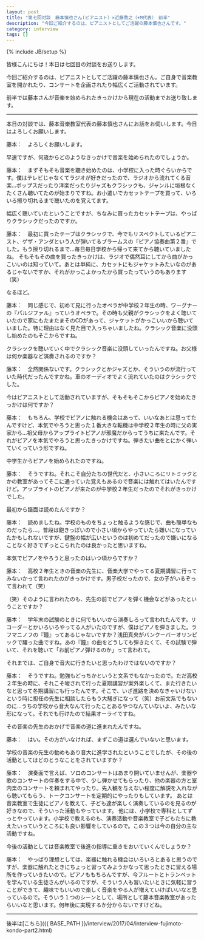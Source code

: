 ```yaml
---
layout: post
title: "第七回対談　藤本慎也さん(ピアニスト）×近藤喬之（+M代表）　前半"
description: "今回ご紹介するのは、ピアニストとしてご活躍の藤本慎也さんです。"
category: interview
tags: []
---
```

{% include JB/setup %}

皆様こんにちは！本日は七回目の対談をお送りします。

今回ご紹介するのは、ピアニストとしてご活躍の藤本慎也さん。ご自身で音楽教室を開かれたり、コンサートを企画されたり幅広くご活動されています。

前半では藤本さんが音楽を始められたきっかけから現在の活動までお送り致します。

---
<p class="interviewer">本日の対談では、藤本音楽教室代表の藤本慎也さんにお話をお伺いします。今日はよろしくお願いします。</p>
藤本：　よろしくお願いします。
<p class="interviewer">早速ですが、何歳からどのようなきっかけで音楽を始められたのでしょうか。</p>
藤本：　まずそもそも音楽を聴き始めたのは、小学校に入った時ぐらいからです。僕はテレビじゃなくてラジオが好きだったので、ラジオから流れてくる音楽…ポップスだったり洋楽だったりジャズもクラシックも、ジャンルに垣根なくたくさん聴いてたのが始まりですね。お小遣いでカセットテープを買って、いろいろ擦り切れるまで聴いたのを覚えてます。
<p class="interviewer">幅広く聴いていたということですが、ちなみに買ったカセットテープは、やっぱりクラシックだったのですか。</p>
藤本：　最初に買ったテープはクラシックで、今でもリスペクトしているピアニスト、ゲザ・アンダという人が弾いてるブラームスの『ピアノ協奏曲第２番』でした。もう擦り切れるまで…毎日毎日学校から帰って来てから聴いていましたね。
そもそもその曲を買ったきっかけは、ラジオで偶然耳にしてから曲がかっこいいのは知っていて。あとは単純に、カセットにもジャケットみたいなのがあるじゃないですか、それがかっこよかったから買ったっていうのもあります（笑）
<p class="interviewer">なるほど。</p>
藤本：　同じ感じで、初めて見に行ったオペラが中学校２年生の時、ワーグナーの『パルジファル』っていうオペラで。その時も父親がクラシックをよく聴いていたので家にもたまたまそのCDがあって、ジャケットがかっこいいから聴いていました。特に理由はなく見た目で入っちゃいましたね。クラシック音楽に没頭し始めたのもそこからですね。
<p class="interviewer">クラシックを聴いていく中でクラシック音楽に没頭していったんですね。お父様は何か楽器など演奏されるのですか？</p>
藤本：　全然関係ないです。クラシックとかジャズとか、そういうのが流行っていた時代だったんですかね。車のオーディオでよく流れていたのはクラシックでした。
<p class="interviewer">今はピアニストとして活動されていますが、そもそもそこからピアノを始めたきっかけは何ですか？</p>
藤本：　もちろん、学校でピアノに触れる機会はあって、いいなあとは思ってたんですけど、本気でやろうと思った１番大きな転機は中学校２年生の時に父の実家から…祖父母からアップライトピアノが邪魔だからってうちに来たんです。それがピアノを本気でやろうと思ったきっかけですね。弾きたい曲をとにかく弾いていくっていう形ですね。
<p class="interviewer">中学生からピアノを始められたのですね。</p>
藤本：　そうですね。それこそ自分たちの世代だと、小さいころにリトミックとかの教室があってそこに通っていた覚えもあるので音楽には触れてはいたんですけど。アップライトのピアノが来たのが中学校２年生だったのでそれがきっかけでした。
<p class="interviewer">最初から譜面は読めたんですか？</p>
藤本：　読めましたね。学校のものをちょっと触るような感じで、曲も簡単なものだったら…。普段は飽きっぽいので小さい頃からやっていたら嫌いになっていたかもしれないですが、鍵盤の幅が広いというのは初めてだったので嫌いになることなく好きでずっとこられたのは良かったと思いますね。
<p class="interviewer">本気でピアノをやろうと思ったのはいつ頃からですか？</p>
藤本：　高校２年生ときの音楽の先生に、音楽大学でやってる夏期講習に行ってみないかって言われたのがきっかけです。男子校だったので、女の子がいるぞって言われて（笑）
<p class="interviewer">（笑）そのように言われたのも、先生の前でピアノを弾く機会などがあったということですか？</p>
藤本：　学年末の試験のときに何でもいいから演奏しろって言われたんです。リコーダーとかいろいろやってる人がいたのですが、僕はピアノを弾きました。ラフマニノフの『鐘』ってあるじゃないですか？浅田真央がバンクーバーオリンピックで躍った曲ですね。あの『鐘』の曲をどうしても弾きたくて、その試験で弾いて、それを聴いて「お前ピアノ弾けるのか」って言われて。
<p class="interviewer">それまでは、ご自身で音大に行きたいと思ったわけではないのですか？</p>
藤本：　そうですね。勉強もどっちかというと文系でもなかったので。ただ高校２年生の時に、それこそ唆されて行った夏期講習が案外楽しくて、また行きたいなと思って冬期講習にも行ったんです。そこで、いざ進路を決めなきゃいけないという時に担任の先生に相談したらもう大騒ぎになって（笑）お前文系でもないのに…うちの学校から音大なんて行ったことあるやつなんていないよ、みたいな形になって。それでも行けたので結果オーライですね。
<p class="interviewer">その音楽の先生のおかげで音楽の道に進まれたんですね。</p>
藤本：　はい。その方がいなければ、まずこの道は選んでいないと思います。
<p class="interviewer">学校の音楽の先生の勧めもあり音大に進学されたということでしたが、その後の活動としてはどのとうなことをされていますか？</p>
藤本：　演奏面で言えば、ソロのコンサートはあまり開いていませんが、楽器や歌のコンサートの伴奏をする中で、少し弾かせてもらったり、他の楽器の方と室内楽のコンサートを頼まれてやったり。先入観を与えない程度に解説を入れながら聴いてもらう、トークコンサートを定期的にやったりもしています。
あとは音楽教室で生徒にピアノを教えて、子ども達が楽しく演奏しているのを見るのが好きなので、そういった活動もやっています。
他には、小学校で専科としてずっとやっています。小学校で教えるのも、演奏活動や音楽教室で子どもたちに教えたいっていうところにも良い影響をしているので。この３つは今の自分の主な活動ですね。
<p class="interviewer">今後の活動としては音楽教室で後進の指導に重きをおいていくんでしょうか？</p>
藤本：　やっぱり理想としては、楽器に触れる機会はいろいろとあると思うのですが、楽器に触れたときにちょっと習ってみようかなって思ったときに習える場所を作っていきたいので。ピアノももちろんですが、今フルートとトランペットを学んでいる生徒さんがいるのですが、そういう人も習いたいときに気軽に習うことができて、趣味でもいいので楽しく音楽をやる人が増えていけばいいなと思っているので。そういう１つのシーンとして、場所として藤本音楽教室があったらいいなと思います。何年後に実現するか分からないですけどね。

---

後半は[こちら]({{ BASE_PATH }}/interview/2017/04/interview-fujimoto-kondo-part2.html)
